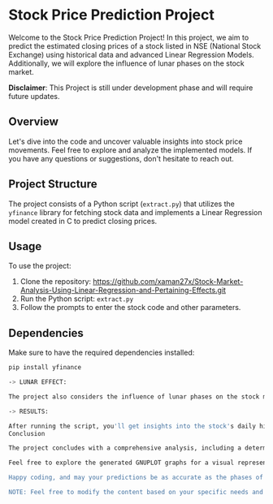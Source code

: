 # Stock Price Prediction Project

Welcome to the Stock Price Prediction Project! In this project, we aim to predict the estimated closing prices of a stock listed in NSE (National Stock Exchange) using historical data and advanced Linear Regression Models. Additionally, we will explore the influence of lunar phases on the stock market.

**Disclaimer**: This Project is still under development phase and will require future updates.

## Overview

Let's dive into the code and uncover valuable insights into stock price movements. Feel free to explore and analyze the implemented models. If you have any questions or suggestions, don't hesitate to reach out.

## Project Structure

The project consists of a Python script (`extract.py`) that utilizes the `yfinance` library for fetching stock data and implements a Linear Regression model created in C to predict closing prices.

## Usage

To use the project:
1. Clone the repository: https://github.com/xaman27x/Stock-Market-Analysis-Using-Linear-Regression-and-Pertaining-Effects.git 
2. Run the Python script: `extract.py`                                                                  
3. Follow the prompts to enter the stock code and other parameters.                                                           

## Dependencies

Make sure to have the required dependencies installed:

```bash
pip install yfinance

-> LUNAR EFFECT:

The project also considers the influence of lunar phases on the stock market. It provides insights into the potential impact of the moon on stock trends.

-> RESULTS:

After running the script, you'll get insights into the stock's daily high, weekly high, monthly high, and the mean. The linear regression coefficients are calculated, and an extrapolated closing price is provided along with a buy/sell opinion based on the predicted returns.
Conclusion

The project concludes with a comprehensive analysis, including a determination of whether to buy the stock based on various parameters such as weekly high, monthly high, lunar phase, and extrapolated price range.

Feel free to explore the generated GNUPLOT graphs for a visual representation of the stock's performance over the past 30 days.

Happy coding, and may your predictions be as accurate as the phases of the moon!

NOTE: Feel free to modify the content based on your specific needs and add any additional details or instructions as necessary.
